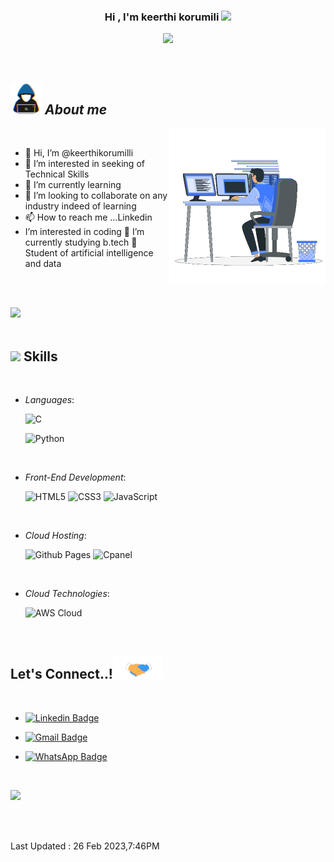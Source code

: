 
<h3 align="center"><b>Hi , I'm keerthi korumili </b><img src="https://media.giphy.com/media/hvRJCLFzcasrR4ia7z/giphy.gif" width="30"></h3>

<p align="center">
  <a href="https://github.com/DenverCoder1/readme-typing-svg"><img src="https://readme-typing-svg.herokuapp.com?font=Time+New+Roman&color=cyan&size=25&center=true&vCenter=true&width=600&height=100&lines=Thanks+for+visiting!+..&hearts;++;Self-taught+Disciple,;Computer+Science+Student,;Active+Learner/Researcher,;Love+to+learn+new+stuffs..<3"></a>
</p>


<br>



	
## <picture><img src = "https://github.com/0xAbdulKhalid/0xAbdulKhalid/raw/main/assets/mdImages/about_me.gif" width = 50px></picture> *About me*

<picture> <img align="right" src="https://github.com/0xAbdulKhalid/0xAbdulKhalid/raw/main/assets/mdImages/Right_Side.gif" width = 250px></picture>

<br>

- 👋 Hi, I’m @keerthikorumilli
- 👀 I’m interested in seeking of Technical Skills
- 🌱 I’m currently learning 
- 💞 I’m looking to collaborate on any industry indeed of learning
- 📫 How to reach me ...Linkedin
-  I’m interested in coding 🌱 I’m currently studying b.tech 💞️ Student of artificial intelligence and data


<br><br>

<img src="https://user-images.githubusercontent.com/73097560/115834477-dbab4500-a447-11eb-908a-139a6edaec5c.gif"><br><br>

## <img src="https://media2.giphy.com/media/QssGEmpkyEOhBCb7e1/giphy.gif?cid=ecf05e47a0n3gi1bfqntqmob8g9aid1oyj2wr3ds3mg700bl&rid=giphy.gif" width ="25"><b> Skills</b>
<br>

<p align="center">

- *Languages*:

    ![C](https://img.shields.io/badge/C%20-%232370ED.svg?style=for-the-badge&logo=c&logoColor=white)
 
    ![Python](https://img.shields.io/badge/Python%20-%2314354C.svg?style=for-the-badge&logo=python&logoColor=white)
<br>

- *Front-End Development*:

   ![HTML5](https://img.shields.io/badge/HTML5%20-%23E34F26.svg?style=for-the-badge&logo=html5&logoColor=white)
   ![CSS3](https://img.shields.io/badge/CSS%20-%231572B6.svg?style=for-the-badge&logo=css3&logoColor=white)
   ![JavaScript](https://img.shields.io/badge/JavaScript%20-%23F7DF1E.svg?style=for-the-badge&logo=javascript&logoColor=black)

<br>

- *Cloud Hosting*:

    ![Github Pages](https://img.shields.io/badge/GitHub%20Pages-%23327FC7.svg?style=for-the-badge&logo=github&logoColor=white)
    ![Cpanel](https://img.shields.io/badge/CPANEL-FF9800?style=for-the-badge&logo=dialogflow&logoColor=white)
<br>

- *Cloud Technologies*:

    ![AWS Cloud](https://img.shields.io/badge/Amazon_AWS-FF9900?style=for-the-badge&logo=amazonaws&logoColor=white)

<br>

## <b> Let's Connect..!</b><img src="https://github.com/0xAbdulKhalid/0xAbdulKhalid/raw/main/assets/mdImages/handshake.gif" width ="80">
<br>

<div align='left'>

<!-- SOCAIL MEDIA HANDLES -->

- [![Linkedin Badge](https://img.shields.io/badge/-keerthikorumilli-blue?style=flat-square&logo=Linkedin&logoColor=white&link=https://www.linkedin.com/in/keerthi-korumilli-51580a204/)](https://www.linkedin.com/in/keerthi-korumilli-51580a204/)

- [![Gmail Badge](https://img.shields.io/badge/-keerthik9999@gmail.com-c14438?style=flat-square&logo=Gmail&logoColor=white&link=mailto:keerthik9999@gmail.com)](mailto:keerthik9999@gmail.com)

- [![WhatsApp Badge](https://img.shields.io/badge/-WhatsApp-25D366?style=flat-square&logo=whatsapp&logoColor=white&link=https://wa.me/+919704566460)](https://wa.me/+919704566460)



<br>

<img src="https://user-images.githubusercontent.com/73097560/115834477-dbab4500-a447-11eb-908a-139a6edaec5c.gif"><br><br>

<br>


 <p> Last Updated : 26 Feb 2023,7:46PM</p>

<!---
keerthikorumilli/keerthikorumilli is a ✨ special ✨ repository.
--->
